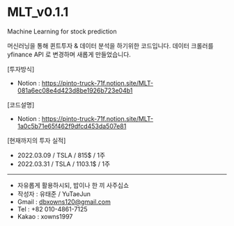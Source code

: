 # MLT_v0.1.1
Machine Learning for stock prediction

머신러닝을 통해 퀸트투자 & 데이터 분석을 하기위한 코드입니다.
데이터 크롤러를 yfinance API 로 변경하며 새롭게 만들었습니다.

[투자방식]  
 - Notion : https://pinto-truck-71f.notion.site/MLT-081a6ec08e4d423d8be1926b723e04b1  


[코드설명]  
 - Notion : https://pinto-truck-71f.notion.site/MLT-1a0c5b71e65f462f9dfcd453da507e81  


[현재까지의 투자 실적]  
 - 2022.03.09 / TSLA / 815$ / 1주  
 - 2022.03.31 / TSLA / 1103.1$ / 1주  

-------------------------------------------
* 자유롭게 활용하시되, 밥이나 한 끼 사주십쇼
* 작성자 : 유태준 / YuTaeJun
* Gmail : dbxowns120@gmail.com
* Tel : +82 010-4861-7125
* Kakao : xowns1997
